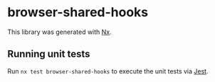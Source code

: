 # browser-shared-hooks

This library was generated with [Nx](https://nx.dev).

## Running unit tests

Run `nx test browser-shared-hooks` to execute the unit tests via [Jest](https://jestjs.io).
